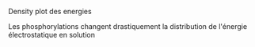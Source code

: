 Density plot des energies 

Les phosphorylations changent drastiquement la distribution de l'énergie électrostatique en solution
